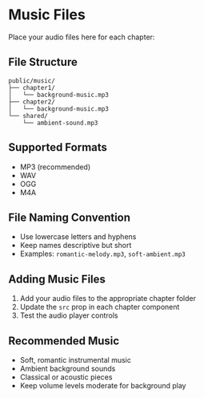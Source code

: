 # Music Files

Place your audio files here for each chapter:

## File Structure

```
public/music/
├── chapter1/
│   └── background-music.mp3
├── chapter2/
│   └── background-music.mp3
└── shared/
    └── ambient-sound.mp3
```

## Supported Formats

- MP3 (recommended)
- WAV
- OGG
- M4A

## File Naming Convention

- Use lowercase letters and hyphens
- Keep names descriptive but short
- Examples: `romantic-melody.mp3`, `soft-ambient.mp3`

## Adding Music Files

1. Add your audio files to the appropriate chapter folder
2. Update the `src` prop in each chapter component
3. Test the audio player controls

## Recommended Music

- Soft, romantic instrumental music
- Ambient background sounds
- Classical or acoustic pieces
- Keep volume levels moderate for background play
